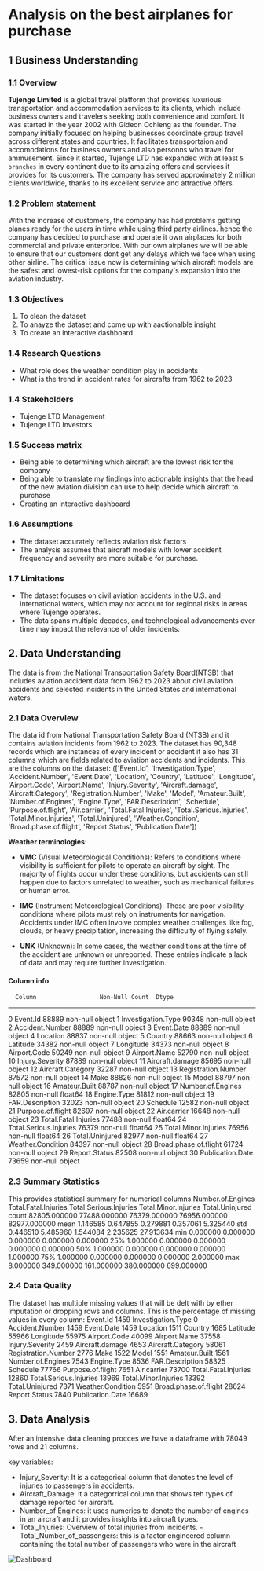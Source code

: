 # Analysis on the best airplanes for purchase
## 1 Business Understanding
### 1.1 Overview 

**Tujenge Limited** is a global travel platform that provides luxurious transportation and accommodation services to its clients, which include business owners and travelers seeking both convenience and comfort. It was started in the year 2002 with Gideon Ochieng as the founder. The company initially focused on helping businesses coordinate group travel across different states and countries. It facilitates transportaion and accomodations for business owners and also personns who travel for ammusement. Since it started, Tujenge LTD has expanded with at least `5 branches` in every continent due to its amaizing offers and services it provides for its customers. The company has served approximately 2 million clients worldwide, thanks to its excellent service and attractive offers.

### 1.2 Problem statement

With the increase of customers, the company has had problems getting planes ready for the users in time while using third party airlines. hence the company has decided to purchase and operate it own airplaces for both commercial and private enterprice. With our own airplanes we will be able to ensure that our customers dont get any delays which we face when using other airline. The critical issue now is determining which aircraft models are the safest and lowest-risk options for the company's expansion into the aviation industry.

### 1.3 Objectives
1. To clean the dataset
2. To anayze the dataset and come up with aactionalble insight
3. To create an interactive dashboard

### 1.4 Research Questions
- What role does the weather condition play in accidents
- What is the trend in accident rates for aircrafts from 1962 to 2023

### 1.4 Stakeholders
- Tujenge LTD Management
- Tujenge LTD Investors

### 1.5 Success matrix
- Being able to determining which aircraft are the lowest risk for the company
- Being able to translate my findings into actionable insights that the head of the new aviation division can use to help decide which aircraft to purchase
- Creating an interactive dashboard
### 1.6 Assumptions
- The dataset accurately reflects aviation risk factors 
- The analysis assumes that aircraft models with lower accident frequency and severity are more suitable for purchase.
### 1.7 Limitations
- The dataset focuses on civil aviation accidents in the U.S. and international waters, which may not account for regional risks in areas where Tujenge operates.
- The data spans multiple decades, and technological advancements over time may impact the relevance of older incidents.


## 2. Data Understanding
The data is from the National Transportation Safety Board(NTSB) that includes aviation accident data from 1962 to 2023 about civil aviation accidents and selected incidents in the United States and international waters.

### 2.1 Data Overview
The data id from National Transportation Safety Board (NTSB) and it contains aviation incidents from 1962 to 2023.
The dataset has 90,348 records which are instances of every incident or accident it also has 31 columns which are fields related to aviation accidents and incidents.
This are the columns on the dataset:
      (['Event.Id', 'Investigation.Type', 'Accident.Number', 'Event.Date',
       'Location', 'Country', 'Latitude', 'Longitude', 'Airport.Code',
       'Airport.Name', 'Injury.Severity', 'Aircraft.damage',
       'Aircraft.Category', 'Registration.Number', 'Make', 'Model',
       'Amateur.Built', 'Number.of.Engines', 'Engine.Type', 'FAR.Description',
       'Schedule', 'Purpose.of.flight', 'Air.carrier', 'Total.Fatal.Injuries',
       'Total.Serious.Injuries', 'Total.Minor.Injuries', 'Total.Uninjured',
       'Weather.Condition', 'Broad.phase.of.flight', 'Report.Status',
       'Publication.Date'])

**Weather terminologies:**
   - **VMC** (Visual Meteorological Conditions): Refers to conditions where visibility is sufficient for pilots to operate an aircraft by sight. The majority of flights occur under these conditions, but accidents can still happen due to factors unrelated to weather, such as mechanical failures or human error.

   - **IMC** (Instrument Meteorological Conditions): These are poor visibility conditions where pilots must rely on instruments for navigation. Accidents under IMC often involve complex weather challenges like fog, clouds, or heavy precipitation, increasing the difficulty of flying safely.

   - **UNK** (Unknown): In some cases, the weather conditions at the time of the accident are unknown or unreported. These entries indicate a lack of data and may require further investigation.


#### Column info
      Column                  Non-Null Count  Dtype  
---  ------                  --------------  -----  
 0   Event.Id                88889 non-null  object 
 1   Investigation.Type      90348 non-null  object 
 2   Accident.Number         88889 non-null  object 
 3   Event.Date              88889 non-null  object 
 4   Location                88837 non-null  object 
 5   Country                 88663 non-null  object 
 6   Latitude                34382 non-null  object 
 7   Longitude               34373 non-null  object 
 8   Airport.Code            50249 non-null  object 
 9   Airport.Name            52790 non-null  object 
 10  Injury.Severity         87889 non-null  object 
 11  Aircraft.damage         85695 non-null  object 
 12  Aircraft.Category       32287 non-null  object 
 13  Registration.Number     87572 non-null  object 
 14  Make                    88826 non-null  object 
 15  Model                   88797 non-null  object 
 16  Amateur.Built           88787 non-null  object 
 17  Number.of.Engines       82805 non-null  float64
 18  Engine.Type             81812 non-null  object 
 19  FAR.Description         32023 non-null  object 
 20  Schedule                12582 non-null  object 
 21  Purpose.of.flight       82697 non-null  object 
 22  Air.carrier             16648 non-null  object 
 23  Total.Fatal.Injuries    77488 non-null  float64
 24  Total.Serious.Injuries  76379 non-null  float64
 25  Total.Minor.Injuries    76956 non-null  float64
 26  Total.Uninjured         82977 non-null  float64
 27  Weather.Condition       84397 non-null  object 
 28  Broad.phase.of.flight   61724 non-null  object 
 29  Report.Status           82508 non-null  object 
 30  Publication.Date        73659 non-null  object 


### 2.3 Summary Statistics
This provides statistical summary for numerical columns
	   Number.of.Engines	 Total.Fatal.Injuries	Total.Serious.Injuries	Total.Minor.Injuries	Total.Uninjured
count	82805.000000	      77488.000000	         76379.000000	         76956.000000	      82977.000000
mean	1.146585	            0.647855	               0.279881	               0.357061	            5.325440
std	0.446510	            5.485960	               1.544084	               2.235625	            27.913634
min	0.000000	            0.000000	               0.000000	               0.000000	            0.000000
25%	1.000000	            0.000000	               0.000000	               0.000000	            0.000000
50%	1.000000	            0.000000	               0.000000	               0.000000	            1.000000
75%	1.000000	            0.000000	               0.000000	               0.000000	            2.000000
max	8.000000	            349.000000	            161.000000	            380.000000	         699.000000

### 2.4 Data Quality
The dataset has multiple missing values that will be delt with by ether imputation or dropping rows and columns.
This is the percentage of missing values in every column:
   Event.Id                   1459
   Investigation.Type            0
   Accident.Number            1459
   Event.Date                 1459
   Location                   1511
   Country                    1685
   Latitude                  55966
   Longitude                 55975
   Airport.Code              40099
   Airport.Name              37558
   Injury.Severity            2459
   Aircraft.damage            4653
   Aircraft.Category         58061
   Registration.Number        2776
   Make                       1522
   Model                      1551
   Amateur.Built              1561
   Number.of.Engines          7543
   Engine.Type                8536
   FAR.Description           58325
   Schedule                  77766
   Purpose.of.flight          7651
   Air.carrier               73700
   Total.Fatal.Injuries      12860
   Total.Serious.Injuries    13969
   Total.Minor.Injuries      13392
   Total.Uninjured            7371
   Weather.Condition          5951
   Broad.phase.of.flight     28624
   Report.Status              7840
   Publication.Date          16689

## 3. Data Analysis
After an intensive data cleaning procces we have a dataframe with 78049 rows and 21 columns.

key variables:
   - Injury_Severity: It is a categorical column that denotes the level of injuries to passengers in accidents.
   - Aircraft_Damage: it a categorrical column that shows teh types of damage reported for aircraft.
   - Number_of Engines: it uses numerics to denote the number of engines in an aircraft and it provides insights  into aircraft types.
   - Total_Injuries: Overview of total injuries from incidents.
   -Total_Number_of_passengers: this is a factor engineered column containing the total number of passengers who were in the aircraft


![Dashboard]('./Dashboard.png')
